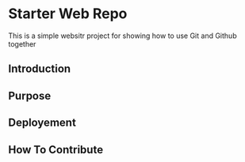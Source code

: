 # Starter Web Repo

This is a simple websitr project for showing how to use Git and Github together

## Introduction

## Purpose

## Deployement

## How To Contribute
